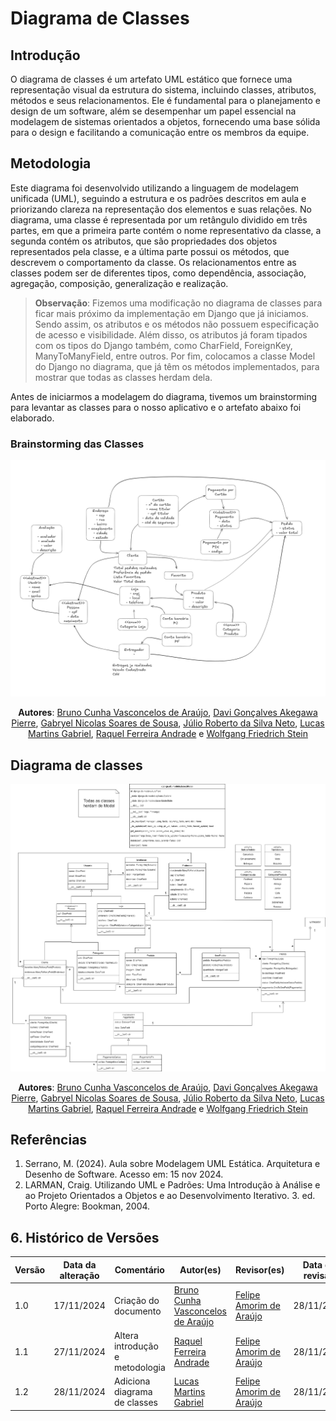 # Diagrama de Classes

## Introdução

O diagrama de classes é um artefato UML estático que fornece uma representação visual da estrutura do sistema, incluindo classes, atributos, métodos e seus relacionamentos. Ele é fundamental para o planejamento e design de um software, além se desempenhar um papel essencial na modelagem de sistemas orientados a objetos, fornecendo uma base sólida para o design e facilitando a comunicação entre os membros da equipe.

## Metodologia

Este diagrama foi desenvolvido utilizando a linguagem de modelagem unificada (UML), seguindo a estrutura e os padrões descritos em aula e priorizando clareza na representação dos elementos e suas relações. No diagrama, uma classe é representada por um retângulo dividido em três partes, em que a primeira parte contém o nome representativo da classe, a segunda contém os atributos, que são propriedades dos objetos representados pela classe, e a última parte possui os métodos, que descrevem o comportamento da classe. Os relacionamentos entre as classes podem ser de diferentes tipos, como dependência, associação, agregação, composição, generalização e realização.

> **Observação**: Fizemos uma modificação no diagrama de classes para ficar mais próximo da implementação em Django que já iniciamos. Sendo assim, os atributos e os métodos não possuem especificação de acesso e visibilidade. Além disso, os atributos já foram tipados com os tipos do Django também, como CharField, ForeignKey, ManyToManyField, entre outros. Por fim, colocamos a classe Model do Django no diagrama, que já têm os métodos implementados, para mostrar que todas as classes herdam dela.

Antes de iniciarmos a modelagem do diagrama, tivemos um brainstorming para levantar as classes para o nosso aplicativo e o artefato abaixo foi elaborado.

### Brainstorming das Classes

<center>

![brainstorming-classes](./assets/brainstorming-classes.png)

**Autores**: [Bruno Cunha Vasconcelos de Araújo](https://github.com/brunocva), [Davi Gonçalves Akegawa Pierre](https://github.com/DaviPierre), [Gabryel Nicolas Soares de Sousa](https://github.com/gabryelns), [Júlio Roberto da Silva Neto](https://github.com/JulioR2022), [Lucas Martins Gabriel](https://github.com/martinsglucas), [Raquel Ferreira Andrade](https://github.com/raquel-andrade) e [Wolfgang Friedrich Stein](https://github.com/Wolffstein)

</center>

## Diagrama de classes

<center>

![diagrama-de-classes](./assets/diagrama-de-classes.png)

**Autores**: [Bruno Cunha Vasconcelos de Araújo](https://github.com/brunocva), [Davi Gonçalves Akegawa Pierre](https://github.com/DaviPierre), [Gabryel Nicolas Soares de Sousa](https://github.com/gabryelns), [Júlio Roberto da Silva Neto](https://github.com/JulioR2022), [Lucas Martins Gabriel](https://github.com/martinsglucas), [Raquel Ferreira Andrade](https://github.com/raquel-andrade) e [Wolfgang Friedrich Stein](https://github.com/Wolffstein)

</center>

## Referências

1. Serrano, M. (2024). Aula sobre Modelagem UML Estática. Arquitetura e Desenho de Software. Acesso em: 15 nov 2024.
2. LARMAN, Craig. Utilizando UML e Padrões: Uma Introdução à Análise e ao Projeto Orientados a Objetos e ao Desenvolvimento Iterativo. 3. ed. Porto Alegre: Bookman, 2004.

## 6.  Histórico de Versões

| Versão | Data da alteração | Comentário | Autor(es) | Revisor(es) | Data de revisão |
|--------|-----------|-----------|-----------|-------------|-------------|
| 1.0 | 17/11/2024 | Criação do documento | [Bruno Cunha Vasconcelos de Araújo](https://github.com/brunocva) | [Felipe Amorim de Araújo](https://github.com/lipeaaraujo) | 28/11/2024 |
| 1.1 | 27/11/2024 | Altera introdução e metodologia | [Raquel Ferreira Andrade](https://github.com/raquel-andrade) | [Felipe Amorim de Araújo](https://github.com/lipeaaraujo) | 28/11/2024 |
| 1.2 | 28/11/2024 | Adiciona diagrama de classes | [Lucas Martins Gabriel](htpps://github.com/martinsglucas) | [Felipe Amorim de Araújo](https://github.com/lipeaaraujo) | 28/11/2024 |
